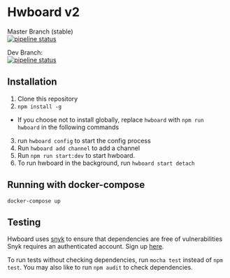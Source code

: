 # Hwboard v2 
Master Branch (stable)  
[![pipeline status](https://gitlab.therealorange.com/Jro/hwboard2/badges/master/pipeline.svg)](https://gitlab.therealorange.com/Jro/hwboard2/commits/master)
 
 
Dev Branch:  
[![pipeline status](https://gitlab.therealorange.com/Jro/hwboard2/badges/dev/pipeline.svg)](https://gitlab.therealorange.com/Jro/hwboard2/commits/dev)

## Installation
1. Clone this repository
2. `npm install -g`
  - If you choose not to install globally, replace `hwboard` with `npm run hwboard` in the following commands
3. run `hwboard config` to start the config process
4. Run `hwboard add channel` to add a channel
5. Run `npm run start:dev` to start hwboard.
6. To run hwboard in the background, run `hwboard start detach`

## Running with  docker-compose  
`docker-compose up`  


## Testing
Hwboard uses [snyk](https://snyk.io) to ensure that dependencies are free of vulnerabilities  
Snyk requires an authenticated account. Sign up [here](https://snyk.io/signup).

To run tests without checking dependencies, run `mocha test` instead of `npm test`.
You may also like to run `npm audit` to check dependencies.
